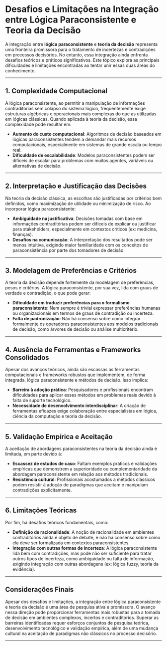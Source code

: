 
# Desafios e Limitações na Integração entre Lógica Paraconsistente e Teoria da Decisão

A integração entre **lógica paraconsistente** e **teoria da decisão** representa uma fronteira promissora para o tratamento de incertezas e contradições em processos decisórios. No entanto, essa integração ainda enfrenta desafios teóricos e práticos significativos. Este tópico explora as principais dificuldades e limitações encontradas ao tentar unir essas duas áreas do conhecimento.

---

## 1. Complexidade Computacional

A lógica paraconsistente, ao permitir a manipulação de informações contraditórias sem colapso do sistema lógico, frequentemente exige estruturas algébricas e operacionais mais complexas do que as utilizadas em lógicas clássicas. Quando aplicada à teoria da decisão, essa complexidade pode resultar em:

- **Aumento do custo computacional**: Algoritmos de decisão baseados em lógicas paraconsistentes tendem a demandar mais recursos computacionais, especialmente em sistemas de grande escala ou tempo real.
- **Dificuldade de escalabilidade**: Modelos paraconsistentes podem ser difíceis de escalar para problemas com muitos agentes, variáveis ou alternativas de decisão.

---

## 2. Interpretação e Justificação das Decisões

Na teoria da decisão clássica, as escolhas são justificadas por critérios bem definidos, como maximização de utilidade ou minimização de risco. Ao incorporar lógica paraconsistente:

- **Ambiguidade na justificativa**: Decisões tomadas com base em informações contraditórias podem ser difíceis de explicar ou justificar para stakeholders, especialmente em contextos críticos (ex: medicina, finanças).
- **Desafios na comunicação**: A interpretação dos resultados pode ser menos intuitiva, exigindo maior familiaridade com os conceitos de paraconsistência por parte dos tomadores de decisão.

---

## 3. Modelagem de Preferências e Critérios

A teoria da decisão depende fortemente da modelagem de preferências, pesos e critérios. A lógica paraconsistente, por sua vez, lida com graus de verdade e contradição, o que pode gerar:

- **Dificuldade em traduzir preferências para o formalismo paraconsistente**: Nem sempre é trivial expressar preferências humanas ou organizacionais em termos de graus de contradição ou incerteza.
- **Falta de padronização**: Não há consenso sobre como integrar formalmente os operadores paraconsistentes aos modelos tradicionais de decisão, como árvores de decisão ou análise multicritério.

---

## 4. Ausência de Ferramentas e Frameworks Consolidados

Apesar dos avanços teóricos, ainda são escassas as ferramentas computacionais e frameworks robustos que implementem, de forma integrada, lógica paraconsistente e métodos de decisão. Isso implica:

- **Barreira à adoção prática**: Pesquisadores e profissionais encontram dificuldades para aplicar esses métodos em problemas reais devido à falta de suporte tecnológico.
- **Necessidade de desenvolvimento interdisciplinar**: A criação de ferramentas eficazes exige colaboração entre especialistas em lógica, ciência da computação e teoria da decisão.

---

## 5. Validação Empírica e Aceitação

A aceitação de abordagens paraconsistentes na teoria da decisão ainda é limitada, em parte devido à:

- **Escassez de estudos de caso**: Faltam exemplos práticos e validações empíricas que demonstrem a superioridade ou complementaridade da abordagem paraconsistente em relação aos métodos tradicionais.
- **Resistência cultural**: Profissionais acostumados a métodos clássicos podem resistir à adoção de paradigmas que aceitam e manipulam contradições explicitamente.

---

## 6. Limitações Teóricas

Por fim, há desafios teóricos fundamentais, como:

- **Definição de racionalidade**: A noção de racionalidade em ambientes contraditórios ainda é objeto de debate, e não há consenso sobre como ela deve ser formalizada em contextos paraconsistentes.
- **Integração com outras formas de incerteza**: A lógica paraconsistente lida bem com contradições, mas pode não ser suficiente para tratar outros tipos de incerteza, como ambiguidade ou falta de informação, exigindo integração com outras abordagens (ex: lógica fuzzy, teoria da evidência).

---

## Considerações Finais

Apesar dos desafios e limitações, a integração entre lógica paraconsistente e teoria da decisão é uma área de pesquisa ativa e promissora. O avanço nessa direção pode proporcionar ferramentas mais robustas para a tomada de decisão em ambientes complexos, incertos e contraditórios. Superar as barreiras identificadas requer esforços conjuntos de pesquisa teórica, desenvolvimento tecnológico e validação empírica, além de uma mudança cultural na aceitação de paradigmas não clássicos no processo decisório.

---
```